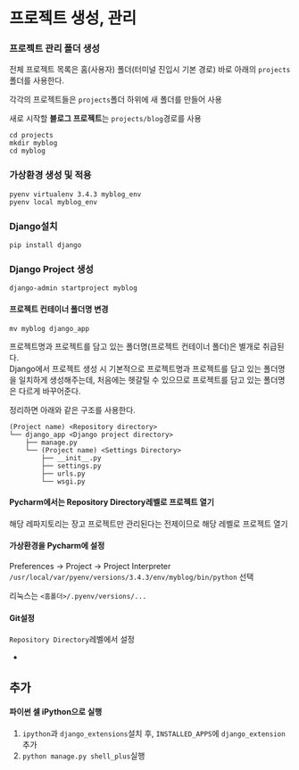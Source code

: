# 프로젝트 생성, 관리


### 프로젝트 관리 폴더 생성

전체 프로젝트 목록은 홈(사용자) 폴더(터미널 진입시 기본 경로) 바로 아래의 `projects`폴더를 사용한다.

각각의 프로젝트들은 `projects`폴더 하위에 새 폴더를 만들어 사용

새로 시작할 **블로그 프로젝트**는 `projects/blog`경로를 사용

```
cd projects
mkdir myblog
cd myblog
```

### 가상환경 생성 및 적용

```
pyenv virtualenv 3.4.3 myblog_env
pyenv local myblog_env
```

### Django설치

```
pip install django
```

### Django Project 생성

```
django-admin startproject myblog
```

#### 프로젝트 컨테이너 폴더명 변경

```
mv myblog django_app
```

프로젝트명과 프로젝트를 담고 있는 폴더명(프로젝트 컨테이너 폴더)은 별개로 취급된다.  
Django에서 프로젝트 생성 시 기본적으로 프로젝트명과 프로젝트를 담고 있는 폴더명을 일치하게 생성해주는데, 처음에는 헷갈릴 수 있으므로 프로젝트를 담고 있는 폴더명은 다르게 바꾸어준다.

정리하면 아래와 같은 구조를 사용한다.

```
(Project name) <Repository directory>
└── django_app <Django project directory>
    ├── manage.py
    └── (Project name) <Settings Directory>
        ├── __init__.py
        ├── settings.py
        ├── urls.py
        └── wsgi.py
```

#### Pycharm에서는 Repository Directory레벨로 프로젝트 열기

해당 레파지토리는 장고 프로젝트만 관리된다는 전제이므로 해당 레벨로 프로젝트 열기

#### 가상환경을 Pycharm에 설정

Preferences -> Project -> Project Interpreter  
`/usr/local/var/pyenv/versions/3.4.3/env/myblog/bin/python` 선택

리눅스는 `<홈폴더>/.pyenv/versions/...`

#### Git설정

`Repository Directory`레벨에서 설정

-

## 추가

#### 파이썬 셀 iPython으로 실행

1. `ipython`과 `django_extensions`설치 후, `INSTALLED_APPS`에 `django_extension`추가
2. `python manage.py shell_plus`실행

